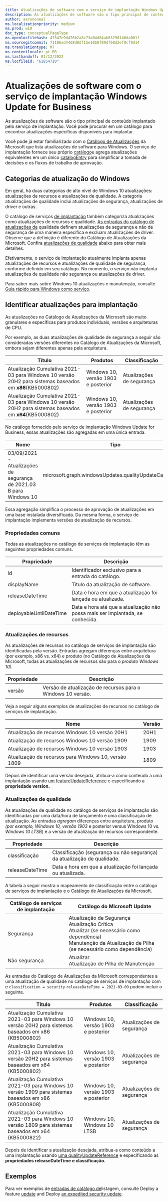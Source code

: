 ```yaml
---
title: Atualizações de software com o serviço de implantação Windows Update for Business
description: As atualizações de software são o tipo principal de conteúdo implantado pelo serviço de implantação. Você pode procurar em um catálogo para encontrar atualizações específicas disponíveis para implantar.
author: aarononeal
ms.localizationpriority: medium
ms.prod: w10
doc_type: conceptualPageType
ms.openlocfilehash: 47347e9d476b2a8c73a04d84ab83298140da001f
ms.sourcegitcommit: 71186ad44d8d0df15e10b0f89df68d2ef0cf9d14
ms.translationtype: MT
ms.contentlocale: pt-BR
ms.lasthandoff: 01/12/2022
ms.locfileid: "61854710"
---
```

# <a name="software-updates-with-the-windows-update-for-business-deployment-service"></a>Atualizações de software com o serviço de implantação Windows Update for Business

As atualizações de software são o tipo principal de conteúdo implantado pelo serviço de implantação. Você pode procurar em um catálogo para encontrar atualizações específicas disponíveis para implantar.

Você pode já estar familiarizado com o [Catálogo de Atualizações](https://www.catalog.update.microsoft.com/) da Microsoft que lista atualizações de software para Windows. O serviço de implantação fornece seu próprio [catálogo](/graph/api/resources/windowsupdates-catalog)e agrega atualizações equivalentes em um único [catalogEntry](/graph/api/resources/windowsupdates-catalogentry) para simplificar a tomada de decisões e os fluxos de trabalho de aprovação.

## <a name="windows-update-categories"></a>Categorias de atualização do Windows

Em geral, há duas categorias de alto nível de Windows 10 atualizações: atualizações de recursos e atualizações de qualidade. A categoria atualizações de qualidade inclui atualizações de segurança, atualizações de driver e outras.

O catálogo de serviços [de implantação](/graph/api/resources/windowsupdates-catalog?view=graph-rest-beta&preserve-view=true) também categoriza atualizações como atualizações de recursos e qualidade. [As entradas do catálogo de atualizações de](/graph/api/resources/windowsupdates-qualityupdatecatalogentry?view=graph-rest-beta&preserve-view=true) qualidade definem atualizações de segurança e não de segurança de uma maneira específica e excluam atualizações de driver. Observe que a definição é diferente do Catálogo de Atualizações da Microsoft. Confira [atualizações de qualidade](#quality-updates) abaixo para obter mais detalhes.

Efetivamente, o serviço de implantação atualmente  implanta apenas atualizações de recursos e atualizações de qualidade de segurança, conforme definido em seu catálogo. No momento, o serviço não implanta atualizações de qualidade não segurança ou atualizações de driver.

Para saber mais sobre Windows 10 atualizações e manutenção, consulte [Guia rápido para Windows como serviço](https://docs.microsoft.com/windows/deployment/update/waas-quick-start).

## <a name="identifying-updates-for-deployment"></a>Identificar atualizações para implantação

As atualizações no Catálogo de Atualizações da Microsoft são muito granulares e específicas para produtos individuais, versões e arquiteturas de CPU. 

Por exemplo, as duas atualizações de qualidade de segurança a seguir são consideradas versões diferentes no Catálogo de Atualizações da Microsoft, embora sejam diferentes apenas pela arquitetura.

| Título                                                                                   | Produtos                           | Classificação   |
|-----------------------------------------------------------------------------------------|------------------------------------|------------------|
| Atualização Cumulativa 2021-03 para Windows 10 versão 20H2 para sistemas baseados em **x86**(KB5000802) | Windows 10, versão 1903 e posterior | Atualizações de segurança |
| Atualização Cumulativa 2021-03 para Windows 10 versão 20H2 para sistemas baseados em **x64**(KB5000802) | Windows 10, versão 1903 e posterior | Atualizações de segurança |

No catálogo fornecido pelo serviço de implantação Windows Update for Business, essas atualizações são agregadas em uma única entrada.

| Nome                                           | Tipo                                                     |
|--------------------------------------------------------|----------------------------------------------------------|
| 03/09/2021 - Atualizações de segurança de 2021.03 B para Windows 10 | microsoft.graph.windowsUpdates.qualityUpdateCatalogEntry |

Essa agregação simplifica o processo de aprovação de atualizações em uma base instalada diversificada. Da mesma forma, o serviço de implantação implementa versões de atualização de recursos.

### <a name="common-properties"></a>Propriedades comuns

Todas as atualizações no catálogo de serviços de implantação têm as seguintes propriedades comuns.

| Propriedade                | Descrição                                                        |
|-------------------------|--------------------------------------------------------------------|
| id                      | Identificador exclusivo para a entrada do catálogo.                           |
| displayName             | Título da atualização de software.                                      |
| releaseDateTime         | Data e hora em que a atualização foi lançada ou atualizada.                |
| deployableUntilDateTime | Data e hora até que a atualização não possa mais ser implantada, se conhecida.|

### <a name="feature-updates"></a>Atualizações de recursos

As atualizações de recursos no catálogo de serviços de implantação são identificadas pela versão. Entradas agregam diferenças entre arquitetura (por exemplo, x86 vs. x64) e produto (no Catálogo de Atualizações da Microsoft, todas as atualizações de recursos são para o *produto Windows 10).*

| Propriedade | Descrição                                       |
|----------|---------------------------------------------------|
| versão  | Versão de atualização de recursos para o Windows 10 versão.|

Veja a seguir alguns exemplos de atualizações de recursos no catálogo de serviços de implantação.

| Nome                               | Versão |
|--------------------------------------------|---------|
| Atualização de recursos Windows 10 versão 20H1 | 20H1    |
| Atualização de recursos Windows 10 versão 1909 | 1909    |
| Atualização de recursos Windows 10 versão 1903 | 1903    |
| Atualização de recursos para Windows 10, versão 1809 | 1809    |

Depois de identificar uma versão desejada, atribua-a como conteúdo a uma implantação usando [um featureUpdateReference](/graph/api/resources/windowsupdates-featureupdatereference) e especificando a **propriedade version.**

### <a name="quality-updates"></a>Atualizações de qualidade

As atualizações de qualidade no catálogo de serviços de implantação são identificadas por uma data/hora de lançamento e uma classificação de atualização. As entradas *agregam* diferenças entre arquitetura, produto *(por exemplo, Windows 10, versão 1903* e posterior versus Windows 10 vs. *Windows 10 LTSB*) e a versão de atualização de recursos correspondente.

| Propriedade | Descrição |
|----------|-------------|
| classificação | Classificação (segurança ou não segurança) da atualização de qualidade. |
| releaseDateTime | Data e hora em que a atualização foi lançada ou atualizada. |

A tabela a seguir mostra o mapeamento de classificação entre o catálogo de serviços de implantação e o Catálogo de Atualizações da Microsoft.

| Catálogo de serviços de implantação | Catálogo do Microsoft Update                                                                                                               |
|------------------|--------------------------------------------------------------------------------------------------------------------------------|
| Segurança         | Atualização de Segurança<br>Atualização Crítica<br>Atualizar (se necessário como dependência)<br>Manutenção da Atualização de Pilha (se necessário como dependência) |
| Não segurança     | Atualizar<br>Atualização de Pilha de Manutenção                                                                                               |

As entradas do Catálogo de Atualizações da Microsoft correspondentes a uma atualização de qualidade no catálogo de serviços de implantação com e `classification = security` `releaseDateTime = 2021-03-09` podem incluir o seguinte.

| Título                                                                                   | Produtos                           | Classificação   |
|-----------------------------------------------------------------------------------------|------------------------------------|------------------|
| Atualização Cumulativa 2021-03 para Windows 10 versão 20H2 para sistemas baseados em x86 (KB5000802) | Windows 10, versão 1903 e posterior | Atualizações de segurança |
| Atualização Cumulativa 2021-03 para Windows 10 versão 20H2 para sistemas baseados em x64 (KB5000802) | Windows 10, versão 1903 e posterior | Atualizações de segurança |
| Atualização Cumulativa 2021-03 para Windows 10 versão 1909 para sistemas baseados em x86 (KB5000808) | Windows 10, versão 1903 e posterior | Atualizações de segurança |
| Atualização Cumulativa 2021-03 para Windows 10 versão 1809 para sistemas baseados em x64 (KB5000822) | Windows 10, Windows 10 LTSB        | Atualizações de segurança |

Depois de identificar a atualização desejada, atribua-a como conteúdo a uma implantação usando [uma qualityUpdateReference](/graph/api/resources/windowsupdates-qualityupdatereference) e especificando as **propriedades releaseDateTime** **e classificação.**

## <a name="examples"></a>Exemplos

Para ver exemplos de [entradas de catálogo de](/graph/api/windowsupdates-catalog-list-entries)listagem, consulte Deploy a feature [update](windowsupdates-deploy-update.md) and Deploy [an expedited security update](windowsupdates-deploy-expedited-update.md).
